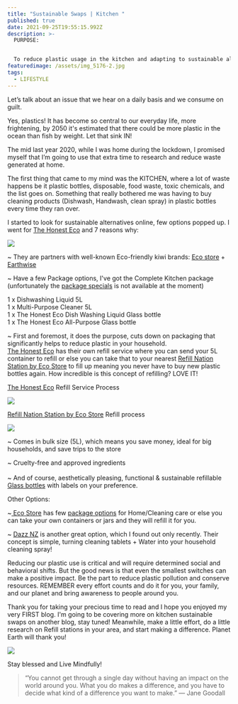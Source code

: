 ```yaml
---
title: "Sustainable Swaps | Kitchen "
published: true
date: 2021-09-25T19:55:15.992Z
description: >-
  PURPOSE: 


  To reduce plastic usage in the kitchen and adapting to sustainable alternatives. 
featuredimage: /assets/img_5176-2.jpg
tags:
  - LIFESTYLE
---
```

Let’s talk about an issue that we hear on a daily basis and we consume on guilt.

Yes, plastics! It has become so central to our everyday life, more frightening, by 2050 it's estimated that there could be more plastic in the ocean than fish by weight. Let that sink IN!

The mid last year 2020, while I was home during the lockdown, I promised myself that I’m going to use that extra time to research and reduce waste generated at home. 

The first thing that came to my mind was the KITCHEN, where a lot of waste happens be it plastic bottles, disposable, food waste, toxic chemicals, and the list goes on.  Something that really bothered me was having to buy cleaning products (Dishwash, Handwash, clean spray) in plastic bottles every time they ran over. 

I started to look for sustainable alternatives online, few options popped up.  I went for [The Honest Eco](https://www.thehonesteco.nz/shop) and 7 reasons why:

![](/assets/img_5176-2.jpg)

~ They are partners with well-known Eco-friendly kiwi brands: [Eco store](https://ecostore.com/nz/) + [Earthwise](https://earthwise.co.nz/) 

~ Have a few Package options, I've got the Complete Kitchen package (unfortunately the [package specials](https://www.thehonesteco.nz/packages) is not available at the moment)

1 x Dishwashing Liquid 5L\
1 x Multi-Purpose Cleaner 5L\
1 x The Honest Eco Dish Washing Liquid Glass bottle\
1 x The Honest Eco All-Purpose Glass bottle

~ First and foremost, it does the purpose, cuts down on packaging that significantly helps to reduce plastic in your household. \
[The Honest Eco](https://www.thehonesteco.nz/shop) has their own refill service where you can send your 5L container to refill or else you can take that to your nearest [Refill Nation Station by Eco Store](https://ecostore.com/nz/storelocator/refill/) to fill up meaning you never have to buy new plastic bottles again. How incredible is this concept of refilling? LOVE IT! 

[The Honest Eco](https://www.thehonesteco.nz/shop) Refill Service Process

![](/assets/screen-shot-2021-09-25-at-4.47.56-pm.png)

[Refill Nation Station by Eco Store](https://ecostore.com/nz/storelocator/refill/) Refill process

![](/assets/ecostore.jpeg)

~ Comes in bulk size (5L), which means you save money, ideal for big households, and save trips to the store

~ Cruelty-free and approved ingredients \
\
~ And of course, aesthetically pleasing, functional & sustainable refillable [Glass bottles](https://www.thehonesteco.nz/bottles) with labels on your preference. 

Other Options:

~[ Eco Store](https://ecostore.com/nz/) has few [package options](https://ecostore.com/nz/shop/household/packs/) for Home/Cleaning care or else you can take your own containers or jars and they will refill it for you.

~ [Dazz NZ](https://dazz.co.nz/) is another great option, which I found out only recently. Their concept is simple, turning cleaning tablets + Water into your household cleaning spray! 

Reducing our plastic use is critical and will require determined social and behavioral shifts. But the good news is that even the smallest switches can make a positive impact. Be the part to reduce plastic pollution and conserve resources. REMEMBER every effort counts and do it for you, your family, and our planet and bring awareness to people around you.

Thank you for taking your precious time to read and I hope you enjoyed my very FIRST blog. I'm going to be covering more on kitchen sustainable swaps on another blog, stay tuned! Meanwhile, make a little effort, do a little research on Refill stations in your area, and start making a difference. Planet Earth will thank you!

![](/assets/collage.jpeg)

Stay blessed and Live Mindfully!

> “You cannot get through a single day without having an impact on the world around you. What you do makes a difference, and you have to decide what kind of a difference you want to make.”
> — Jane Goodall